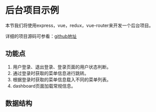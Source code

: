# 后台项目示例

本节我们将使用express，vue，redux，vue-router来开发一个后台项目。

详细的项目源码可参看：[github地址](https://github.com/baka397/Vue-inpage-app)

## 功能点

1. 用户登录、退出登录、登录页面的用户状态判断。
2. 通过登录时获取的菜单信息进行跳转。
3. 根据登录时获取的菜单信息载入不同的菜单列表。
4. dashboard页面加载常规信息。

## 数据结构


